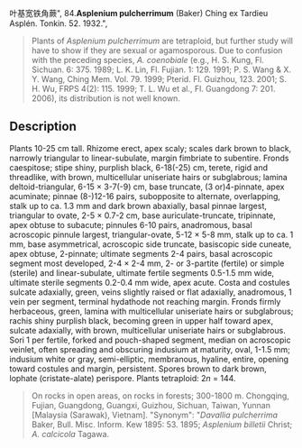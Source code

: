 叶基宽铁角蕨",
84.**Asplenium pulcherrimum** (Baker) Ching ex Tardieu Asplén. Tonkin. 52. 1932.",

> Plants of *Asplenium pulcherrimum* are tetraploid, but further study will have to show if they are sexual or agamosporous. Due to confusion with the preceding species, *A. coenobiale* (e.g., H. S. Kung, Fl. Sichuan. 6: 375. 1989; L. K. Lin, Fl. Fujian. 1: 129. 1991; P. S. Wang &amp; X. Y. Wang, Ching Mem. Vol. 79. 1999; Pterid. Fl. Guizhou, 123. 2001; S. H. Wu, FRPS 4(2): 115. 1999; T. L. Wu et al., Fl. Guangdong 7: 201. 2006), its distribution is not well known.

## Description
Plants 10-25 cm tall. Rhizome erect, apex scaly; scales dark brown to black, narrowly triangular to linear-subulate, margin fimbriate to subentire. Fronds caespitose; stipe shiny, purplish black, 6-18(-25) cm, terete, rigid and threadlike, with brown, multicellular uniseriate hairs or subglabrous; lamina deltoid-triangular, 6-15 × 3-7(-9) cm, base truncate, (3 or)4-pinnate, apex acuminate; pinnae (8-)12-16 pairs, subopposite to alternate, overlapping, stalk up to ca. 1.3 mm and dark brown abaxially, basal pinnae largest, triangular to ovate, 2-5 × 0.7-2 cm, base auriculate-truncate, tripinnate, apex obtuse to subacute; pinnules 6-10 pairs, anadromous, basal acroscopic pinnule largest, triangular-ovate, 5-12 × 5-8 mm, stalk up to ca. 1 mm, base asymmetrical, acroscopic side truncate, basiscopic side cuneate, apex obtuse, 2-pinnate; ultimate segments 2-4 pairs, basal acroscopic segment most developed, 2-4 × 2-4 mm, 2- or 3-partite (fertile) or simple (sterile) and linear-subulate, ultimate fertile segments 0.5-1.5 mm wide, ultimate sterile segments 0.2-0.4 mm wide, apex acute. Costa and costules sulcate adaxially, green, veins slightly raised or flat adaxially, anadromous, 1 vein per segment, terminal hydathode not reaching margin. Fronds firmly herbaceous, green, lamina with multicellular uniseriate hairs or subglabrous; rachis shiny purplish black, becoming green in upper half toward apex, sulcate adaxially, with brown, multicellular uniseriate hairs or subglabrous. Sori 1 per fertile, forked and pouch-shaped segment, median on acroscopic veinlet, often spreading and obscuring indusium at maturity, oval, 1-1.5 mm; indusium white or gray, semi-elliptic, membranous, hyaline, entire, opening toward costules and margin, persistent. Spores brown to dark brown, lophate (cristate-alate) perispore. Plants tetraploid: 2*n* = 144.

> On rocks in open areas, on rocks in forests; 300-1800 m. Chongqing, Fujian, Guangdong, Guangxi, Guizhou, Sichuan, Taiwan, Yunnan [Malaysia (Sarawak), Vietnam].
  "Synonym": "*Davallia pulcherrima* Baker, Bull. Misc. Inform. Kew 1895: 53. 1895; *Asplenium billetii* Christ; *A. calcicola* Tagawa.
